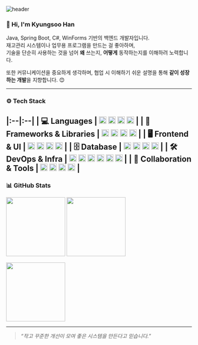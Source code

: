 ![header](https://capsule-render.vercel.app/api?type=waving&color=gradient&height=260&section=header&text=Han%20Kyungsoo&fontSize=60&fontAlignY=40&desc=Backend%20Developer&descAlignY=60)

### 👋 Hi, I'm Kyungsoo Han

Java, Spring Boot, C#, WinForms 기반의 백엔드 개발자입니다.  
재고관리 시스템이나 업무용 프로그램을 만드는 걸 좋아하며,  
기술을 단순히 사용하는 것을 넘어 **왜** 쓰는지, **어떻게** 동작하는지를 이해하려 노력합니다.

또한 커뮤니케이션을 중요하게 생각하며, 협업 시 이해하기 쉬운 설명을 통해 **같이 성장하는 개발**을 지향합니다. 😊

---

### ⚙️ Tech Stack

|:--|:--|
| 💻 Languages | <img src="https://cdn.jsdelivr.net/gh/devicons/devicon/icons/java/java-original.svg" height="20"/> <img src="https://cdn.jsdelivr.net/gh/devicons/devicon/icons/csharp/csharp-original.svg" height="20"/> <img src="https://cdn.jsdelivr.net/gh/devicons/devicon/icons/javascript/javascript-original.svg" height="20"/> <img src="https://cdn.jsdelivr.net/gh/devicons/devicon/icons/mysql/mysql-original.svg" height="20"/> |
| 🧩 Frameworks & Libraries | <img src="https://cdn.jsdelivr.net/gh/devicons/devicon/icons/spring/spring-original.svg" height="20"/> <img src="https://cdn.jsdelivr.net/gh/devicons/devicon/icons/dot-net/dot-net-original.svg" height="20"/> <img src="https://cdn.jsdelivr.net/gh/devicons/devicon/icons/java/java-original-wordmark.svg" height="20"/> <img src="https://cdn.jsdelivr.net/gh/devicons/devicon/icons/mysql/mysql-original.svg" height="20"/> |
| 🖥️ Frontend & UI | <img src="https://cdn.jsdelivr.net/gh/devicons/devicon/icons/html5/html5-original.svg" height="20"/> <img src="https://cdn.jsdelivr.net/gh/devicons/devicon/icons/css3/css3-original.svg" height="20"/> <img src="https://cdn.jsdelivr.net/gh/devicons/devicon/icons/android/android-original.svg" height="20"/> <img src="https://upload.wikimedia.org/wikipedia/commons/0/0e/Microsoft_.NET_logo.png" height="20"/> |
| 🗄️ Database | <img src="https://cdn.jsdelivr.net/gh/devicons/devicon/icons/mysql/mysql-original.svg" height="20"/> <img src="https://cdn.jsdelivr.net/gh/devicons/devicon/icons/mariadb/mariadb-original.svg" height="20"/> <img src="https://cdn.jsdelivr.net/gh/devicons/devicon/icons/oracle/oracle-original.svg" height="20"/> <img src="https://cdn.jsdelivr.net/gh/devicons/devicon/icons/redis/redis-original.svg" height="20"/> |
| 🛠 DevOps & Infra | <img src="https://cdn.jsdelivr.net/gh/devicons/devicon/icons/git/git-original.svg" height="20"/> <img src="https://cdn.jsdelivr.net/gh/devicons/devicon/icons/github/github-original.svg" height="20"/> <img src="https://cdn.jsdelivr.net/gh/devicons/devicon/icons/gitlab/gitlab-original.svg" height="20"/> <img src="https://cdn.jsdelivr.net/gh/devicons/devicon/icons/docker/docker-original.svg" height="20"/> <img src="https://cdn.jsdelivr.net/gh/devicons/devicon/icons/nginx/nginx-original.svg" height="20"/> <img src="https://cdn.jsdelivr.net/gh/devicons/devicon/icons/linux/linux-original.svg" height="20"/> |
| 🧰 Collaboration & Tools | <img src="https://cdn.jsdelivr.net/gh/devicons/devicon/icons/intellij/intellij-original.svg" height="20"/> <img src="https://cdn.jsdelivr.net/gh/devicons/devicon/icons/vscode/vscode-original.svg" height="20"/> <img src="https://cdn.jsdelivr.net/gh/devicons/devicon/icons/swagger/swagger-original.svg" height="20"/> <img src="https://cdn.jsdelivr.net/gh/devicons/devicon/icons/jira/jira-original.svg" height="20"/> |
---

### 📊 GitHub Stats

<p align="left">
  <img src="https://github-readme-stats.vercel.app/api?username=KyungSoo-Han&show_icons=true&theme=white" height="160"/>
  <img src="https://github-readme-stats.vercel.app/api/top-langs/?username=KyungSoo-Han&layout=compact&theme=white" height="160"/>
</p>

<p align="left">
  <img src="https://github-readme-streak-stats.herokuapp.com/?user=KyungSoo-Han&theme=white" height="160"/>
</p>

---

> _“작고 꾸준한 개선이 모여 좋은 시스템을 만든다고 믿습니다.”_
